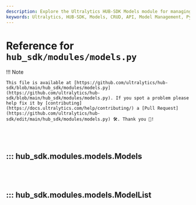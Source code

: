```yaml
---
description: Explore the Ultralytics HUB-SDK Models module for managing model CRUD operations and interactions via a robust client interface.
keywords: Ultralytics, HUB-SDK, Models, CRUD, API, Model Management, Python SDK
---
```


# Reference for `hub_sdk/modules/models.py`

!!! Note

    This file is available at [https://github.com/ultralytics/hub-sdk/blob/main/hub_sdk/modules/models.py](https://github.com/ultralytics/hub-sdk/blob/main/hub_sdk/modules/models.py). If you spot a problem please help fix it by [contributing](https://docs.ultralytics.com/help/contributing/) a [Pull Request](https://github.com/ultralytics/hub-sdk/edit/main/hub_sdk/modules/models.py) 🛠️. Thank you 🙏!

<br><br>

## ::: hub_sdk.modules.models.Models

<br><br>

## ::: hub_sdk.modules.models.ModelList

<br><br>
